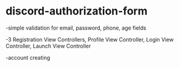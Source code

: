 # discord-authorization-form

-simple validation for email, password, phone, age fields

-3 Registration View Controllers, Profile View Controller, Login View Controller, Launch View Controller

-account creating
